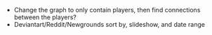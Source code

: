 - Change the graph to only contain players, then find connections between the players?
- Deviantart/Reddit/Newgrounds sort by, slideshow, and date range